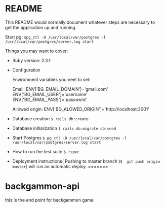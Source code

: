 # README

This README would normally document whatever steps are necessary to get the
application up and running.

Start pg: `$pg_ctl -D /usr/local/var/postgres -l /usr/local/var/postgres/server.log start`

Things you may want to cover:

* Ruby version: 2.3.1

* Configuration

  Environment variables you neet to set:

  Email:
    ENV['BG_EMAIL_DOMAIN']='gmail.com'
    ENV['BG_EMAIL_USER']='username'
    ENV['BG_EMAIL_PASS']='password'

  Allowed origin:
    ENV['BG_ALOWED_ORIGIN']='http://localhost:3001'

* Database creation
  `$ rails db:create`

* Database initialization
  `$ rails db:migrate db:seed`

* Start Postgres
  `$ pg_ctl -D /usr/local/var/postgres -l /usr/local/var/postgres/server.log start`

* How to run the test suite
  `$ rspec`

* Deployment instructions(
  Pushing to master branch )`$  git push origin master`) will run an automatic deploy.
=======
# backgammon-api
this is the end point for backgammon game
